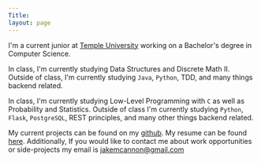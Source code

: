 ```yaml
---
Title:
layout: page
---
```




I'm a current junior at [Temple University](https://www.temple.edu/) working on a Bachelor's degree in Computer Science.

In class, I'm currently studying Data Structures and Discrete Math II. Outside of class, I'm currently studying <code>Java</code>, <code>Python</code>, TDD, and many things backend related.

In class, I'm currently studying Low-Level Programming with <code>C</code> as well as Probability and Statistics. Outside of class I'm currently studying <code>Python</code>, <code>Flask</code>, <code>PostgreSQL</code>, REST principles, and many other things backend related.

My current projects can be found on my [github](https://github.com/jakemcannon). My resume can be found [here](current_resume.pdf). Additionally, If you would like to contact me about work opportunities or side-projects my email is jakemcannon@gmail.com
